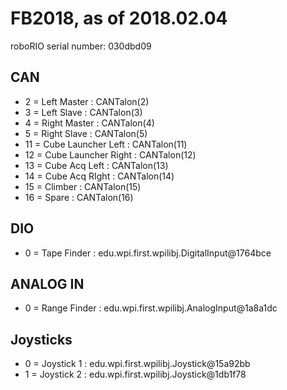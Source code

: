# FB2018, as of 2018.02.04

roboRIO serial number: 030dbd09

## CAN

* 2 = Left Master : CANTalon(2)
* 3 = Left Slave : CANTalon(3)
* 4 = Right Master : CANTalon(4)
* 5 = Right Slave : CANTalon(5)
* 11 = Cube Launcher Left : CANTalon(11)
* 12 = Cube Launcher Right : CANTalon(12)
* 13 = Cube Acq Left : CANTalon(13)
* 14 = Cube Acq RIght : CANTalon(14)
* 15 = Climber : CANTalon(15)
* 16 = Spare : CANTalon(16)

## DIO

* 0 = Tape Finder : edu.wpi.first.wpilibj.DigitalInput@1764bce

## ANALOG IN

* 0 = Range Finder : edu.wpi.first.wpilibj.AnalogInput@1a8a1dc

## Joysticks

* 0 = Joystick 1 : edu.wpi.first.wpilibj.Joystick@15a92bb
* 1 = Joystick 2 : edu.wpi.first.wpilibj.Joystick@1db1f78

